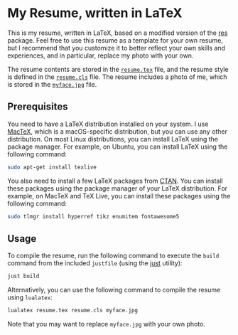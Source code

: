 # My Resume, written in LaTeX

This is my resume, written in LaTeX, based on a modified version of the
[res](https://www.ctan.org/pkg/res) package. Feel free to use this resume as a
template for your own resume, but I recommend that you customize it to better
reflect your own skills and experiences, and in particular, replace my photo
with your own.

The resume contents are stored in the [`resume.tex`](/resume.tex) file, and the resume style is
defined in the [`resume.cls`](/resume.cls) file. The resume includes a photo of me, which is
stored in the [`myface.jpg`](/myface.jpg) file.

## Prerequisites

You need to have a LaTeX distribution installed on your system. I use [MacTeX](https://www.tug.org/mactex/), which is a macOS-specific distribution, but you can use any other distribution. On most Linux distributions, you can install LaTeX using the package manager. For example, on Ubuntu, you can install LaTeX using the following command:

```bash
sudo apt-get install texlive 
```

You also need to install a few LaTeX packages from [CTAN](https://www.ctan.org/). You can install these packages using the package manager of your LaTeX distribution. For example, on MacTeX and TeX Live, you can install these packages using the following command:

```bash
sudo tlmgr install hyperref tikz enumitem fontawesome5
```

## Usage

To compile the resume, run the following command to execute the `build` command from the included `justfile` (using the [just](https://github.com/casey/just) utility):

```bash
just build
```

Alternatively, you can use the following command to compile the resume using `lualatex`:

```bash
lualatex resume.tex resume.cls myface.jpg
```

Note that you may want to replace `myface.jpg` with your own photo.
